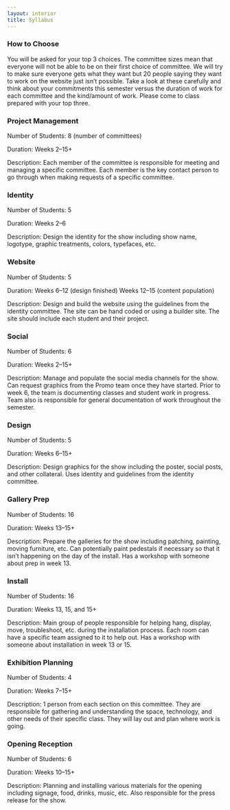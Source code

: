 ```yaml
---
layout: interior
title: Syllabus
---
```

### How to Choose
You will be asked for your top 3 choices. The committee sizes mean that everyone will not be able to be on their first choice of committee. We will try to make sure everyone gets what they want but 20 people saying they want to work on the website just isn’t possible. Take a look at these carefully and think about your commitments this semester versus the duration of work for each committee and the kind/amount of work. Please come to class prepared with your top three.

### Project Management
<span class="date">Number of Students:</span> 8 (number of committees)

<span class="date">Duration:</span> Weeks 2–15+

<span class="date">Description:</span> Each member of the committee is responsible for meeting and managing a specific committee. Each member is the key contact person to go through when making requests of a specific committee.

### Identity
<span class="date">Number of Students:</span> 5

<span class="date">Duration:</span> Weeks 2–6

<span class="date">Description:</span> Design the identity for the show including show name, logotype, graphic treatments, colors, typefaces, etc.

### Website
<span class="date">Number of Students:</span> 5

<span class="date">Duration:</span> Weeks 6–12 (design finished) Weeks 12–15 (content population)

<span class="date">Description:</span> Design and build the website using the guidelines from the identity committee. The site can be hand coded or using a builder site. The site should include each student and their project.

### Social
<span class="date">Number of Students:</span> 6

<span class="date">Duration:</span> Weeks 2–15+

<span class="date">Description:</span> Manage and populate the social media channels for the show. Can request graphics from the Promo team once they have started. Prior to week 6, the team is documenting classes and student work in progress. Team also is responsible for general documentation of work throughout the semester.

### Design
<span class="date">Number of Students:</span> 5

<span class="date">Duration:</span> Weeks 6–15+

<span class="date">Description:</span> Design graphics for the show including the poster, social posts, and other collateral. Uses identity and guidelines from the identity committee.

### Gallery Prep
<span class="date">Number of Students:</span> 16

<span class="date">Duration:</span> Weeks 13–15+

<span class="date">Description:</span> Prepare the galleries for the show including patching, painting, moving furniture, etc. Can potentially paint pedestals if necessary so that it isn’t happening on the day of the install. Has a workshop with someone about prep in week 13.

### Install
<span class="date">Number of Students:</span> 16

<span class="date">Duration:</span> Weeks 13, 15, and 15+

<span class="date">Description:</span> Main group of people responsible for helping hang, display, move, troubleshoot, etc. during the installation process. Each room can have a specific team assigned to it to help out. Has a workshop with someone about installation in week 13 or 15.

### Exhibition Planning
<span class="date">Number of Students:</span> 4

<span class="date">Duration:</span> Weeks 7–15+

<span class="date">Description:</span> 1 person from each section on this committee. They are responsible for gathering and understanding the space, technology, and other needs of their specific class. They will lay out and plan where work is going.

### Opening Reception
<span class="date">Number of Students:</span> 6

<span class="date">Duration:</span> Weeks 10–15+

<span class="date">Description:</span> Planning and installing various materials for the opening including signage, food, drinks, music, etc. Also responsible for the press release for the show.
